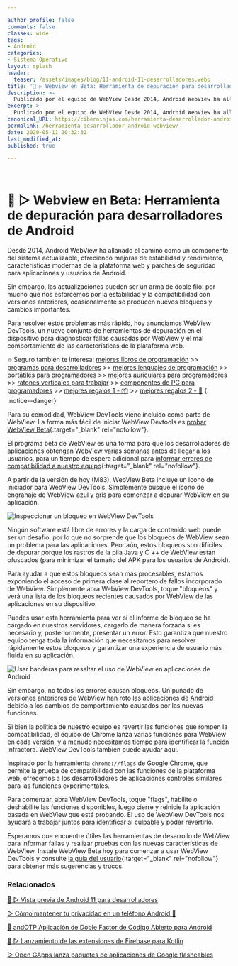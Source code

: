 ```yaml
---

author_profile: false
comments: false
classes: wide
tags:
- Android
categories:
- Sistema Operativo
layout: splash
header:
  teaser: /assets/images/blog/11-android-11-desarrolladores.webp
title: '🔩 ▷ Webview en Beta: Herramienta de depuración para desarrolladores Android'
description: >-
  Publicado por el equipo de WebView Desde 2014, Android WebView ha allanando el camino para convertirse en un componente del sistema operativo Android actualizable.
excerpt: >-
  Publicado por el equipo de WebView Desde 2014, Android WebView ha allanando el camino para convertirse en un componente del sistema operativo Android actualizable.
canonical_URL: https://ciberninjas.com/herramienta-desarrollador-android-webview/
permalink: /herramienta-desarrollador-android-webview/
date: 2020-05-11 20:32:32
last_modified_at: 
published: true

---
```

<br/>

# 🔩 ▷ Webview en Beta: Herramienta de depuración para desarrolladores de Android

Desde 2014, Android WebView ha allanado el camino como un componente del sistema actualizable, ofreciendo mejoras de estabilidad y rendimiento, características modernas de la plataforma web y parches de seguridad para aplicaciones y usuarios de Android.

Sin embargo, las actualizaciones pueden ser un arma de doble filo: por mucho que nos esforcemos por la estabilidad y la compatibilidad con versiones anteriores, ocasionalmente se producen nuevos bloqueos y cambios importantes.

Para resolver estos problemas más rápido, hoy anunciamos WebView DevTools, un nuevo conjunto de herramientas de depuración en el dispositivo para diagnosticar fallas causadas por WebView y el mal comportamiento de las características de la plataforma web.

🔥 Seguro también te interesa: [mejores libros de programación](/programar/) >> [programas para desarrolladores](/mejores-sistemas-operativos-para-hackear/) >> [mejores lenguajes de programación](/15-mejores-lenguajes-programacion/) >> [portátiles para programadores]() >> [mejores auriculares para programadores](/auriculares-dise%C3%B1o/) >> [ratones verticales para trabajar](/teclados-ratones-dise%C3%B1o/) >> [componentes de PC para programadores](/ordenadores-componentes/) >> [mejores regalos 1 - 📦](/black-friday-amazon/) >> [mejores regalos 2 - 🎁](/prime-day-amazon/)
{: .notice--danger}

Para su comodidad, WebView DevTools viene incluido como parte de WebView. La forma más fácil de iniciar WebView Devtools es [probar WebView Beta](https://chromium.googlesource.com/chromium/src/+/HEAD/android_webview/docs/prerelease.md){:target="_blank" rel="nofollow"}.

El programa beta de WebView es una forma para que los desarrolladores de aplicaciones obtengan WebView varias semanas antes de llegar a los usuarios, para un tiempo de espera adicional para [informar errores de compatibilidad a nuestro equipo](https://bugs.chromium.org/p/chromium/issues/entry?template=Webview+Bugs&labels=Via-WebView-Blog){:target="_blank" rel="nofollow"}.

A partir de la versión de hoy (M83), WebView Beta incluye un icono de iniciador para WebView DevTools. Simplemente busque el ícono de engranaje de WebView azul y gris para comenzar a depurar WebView en su aplicación.

![Inspeccionar un bloqueo en WebView DevTools](https://1.bp.blogspot.com/-Wu-KqYgso9Q/XpoX_vC3lkI/AAAAAAAAO4U/r95fkVJJam0gxx75FQmZzjrwKDib7g1ggCLcBGAsYHQ/s1600/AD_Webview%2Bimage%2B1.gif "Inspeccionar un bloqueo en WebView DevTools")

Ningún software está libre de errores y la carga de contenido web puede ser un desafío, por lo que no sorprende que los bloqueos de WebView sean un problema para las aplicaciones. Peor aún, estos bloqueos son difíciles de depurar porque los rastros de la pila Java y C ++ de WebView están ofuscados (para minimizar el tamaño del APK para los usuarios de Android).

Para ayudar a que estos bloqueos sean más procesables, estamos exponiendo el acceso de primera clase al reportero de fallos incorporado de WebView. Simplemente abra WebView DevTools, toque "bloqueos" y verá una lista de los bloqueos recientes causados por WebView de las aplicaciones en su dispositivo. 

Puedes usar esta herramienta para ver si el informe de bloqueo se ha cargado en nuestros servidores, cargarlo de manera forzada si es necesario y, posteriormente, presentar un error. Esto garantiza que nuestro equipo tenga toda la información que necesitamos para resolver rápidamente estos bloqueos y garantizar una experiencia de usuario más fluida en su aplicación.

![Usar banderas para resaltar el uso de WebView en aplicaciones de Android](https://1.bp.blogspot.com/-VSv9mpaVrrc/XpoQ4KbaW_I/AAAAAAAAO4I/XK8Xfii9McMlwJe27_4oAGCmXFzEGQBPQCLcBGAsYHQ/s1600/revised-flags.gif "Usar banderas para resaltar el uso de WebView en aplicaciones de Android")

Sin embargo, no todos los errores causan bloqueos. Un puñado de versiones anteriores de WebView han roto las aplicaciones de Android debido a los cambios de comportamiento causados por las nuevas funciones.

Si bien la política de nuestro equipo es revertir las funciones que rompen la compatibilidad, el equipo de Chrome lanza varias funciones para WebView en cada versión, y a menudo necesitamos tiempo para identificar la función infractora. WebView DevTools también puede ayudar aquí.

Inspirado por la herramienta ```chrome://flags``` de Google Chrome, que permite la prueba de compatibilidad con las funciones de la plataforma web, ofrecemos a los desarrolladores de aplicaciones controles similares para las funciones experimentales.

Para comenzar, abra WebView DevTools, toque "flags", habilite o deshabilite las funciones disponibles, luego cierre y reinicie la aplicación basada en WebView que está probando. El uso de WebView DevTools nos ayudará a trabajar juntos para identificar al culpable y poder revertirlo.

Esperamos que encuentre útiles las herramientas de desarrollo de WebView para informar fallas y realizar pruebas con las nuevas características de WebView. Instale WebView Beta hoy para comenzar a usar WebView DevTools y consulte [la guía del usuario](https://chromium.googlesource.com/chromium/src/+/HEAD/android_webview/docs/developer-ui.md){:target="_blank" rel="nofollow"} para obtener más sugerencias y trucos.


### Relacionados

[📱 ▷ Vista previa de Android 11 para desarrolladores](/android-11-para-desarrolladores/)

[▷ Cómo mantener tu privacidad en un teléfono Android 📲](/como-mantener-tu-privacidad-usando-android/)

[📱 andOTP Aplicación de Doble Factor de Código Abierto para Android](/andotp-aplicaci%C3%B3n-de-doble-factor-de-c%C3%B3digo-abierto-para-android/)

[🚀 ▷ Lanzamiento de las extensiones de Firebase para Kotlin](/firebase-extensiones-kotlin/)

[▷ Open GApps lanza paquetes de aplicaciones de Google flasheables](/open-gapps-aplicaciones-google-flasheables/)